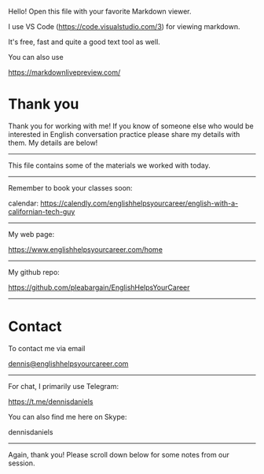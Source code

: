 Hello! Open this file with your favorite Markdown viewer.

I use VS Code (https://code.visualstudio.com/3) for viewing markdown.

It's free, fast and quite a good text tool as well.
 
You can also use

https://markdownlivepreview.com/


# Thank you

Thank you for working with me! If you know of someone else who would be interested in English conversation practice please share my details with them. My details are below!

---

This file contains some of the materials we worked with today.

---

Remember to book your classes soon:

calendar: https://calendly.com/englishhelpsyourcareer/english-with-a-californian-tech-guy

---


My web page:

https://www.englishhelpsyourcareer.com/home

  
---


My github repo:

https://github.com/pleabargain/EnglishHelpsYourCareer

  

---

# Contact

To contact me via email

dennis@englishhelpsyourcareer.com

  

---

For chat, I primarily use Telegram:

https://t.me/dennisdaniels

  

You can also find me here on Skype:

dennisdaniels

---

Again, thank you! Please scroll down below for some notes from our session.